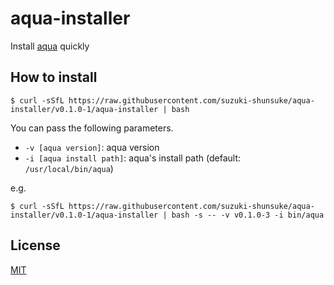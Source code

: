 # aqua-installer

Install [aqua](https://github.com/suzuki-shunsuke/aqua) quickly

## How to install

```
$ curl -sSfL https://raw.githubusercontent.com/suzuki-shunsuke/aqua-installer/v0.1.0-1/aqua-installer | bash
```

You can pass the following parameters.

* `-v [aqua version]`: aqua version
* `-i [aqua install path]`: aqua's install path (default: `/usr/local/bin/aqua`)

e.g.

```
$ curl -sSfL https://raw.githubusercontent.com/suzuki-shunsuke/aqua-installer/v0.1.0-1/aqua-installer | bash -s -- -v v0.1.0-3 -i bin/aqua
```

## License

[MIT](LICENSE)
